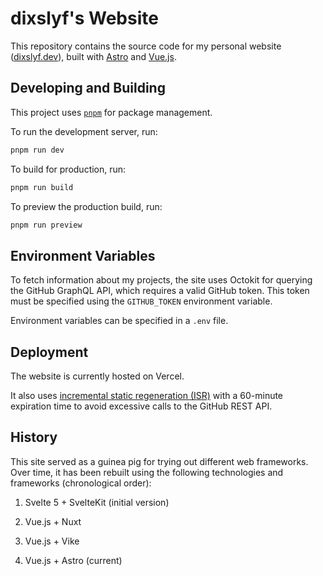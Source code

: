 # dixslyf's Website

This repository contains the source code for my personal website ([dixslyf.dev](https://www.dixslyf.dev)),
built with [Astro](https://astro.build/) and [Vue.js](https://vuejs.org/).

## Developing and Building

This project uses [`pnpm`](https://pnpm.io/) for package management.

To run the development server, run:

```bash
pnpm run dev
```

To build for production, run:

```bash
pnpm run build
```

To preview the production build, run:

```bash
pnpm run preview
```

## Environment Variables

To fetch information about my projects, the site uses Octokit for querying the GitHub GraphQL API,
which requires a valid GitHub token.
This token must be specified using the `GITHUB_TOKEN` environment variable.

Environment variables can be specified in a `.env` file.

## Deployment

The website is currently hosted on Vercel.

It also uses [incremental static regeneration (ISR)](https://vercel.com/docs/incremental-static-regeneration)
with a 60-minute expiration time to avoid excessive calls to the GitHub REST API.

## History

This site served as a guinea pig for trying out different web frameworks.
Over time, it has been rebuilt using the following technologies and frameworks
(chronological order):

1. Svelte 5 + SvelteKit (initial version)

1. Vue.js + Nuxt

1. Vue.js + Vike

1. Vue.js + Astro (current)
